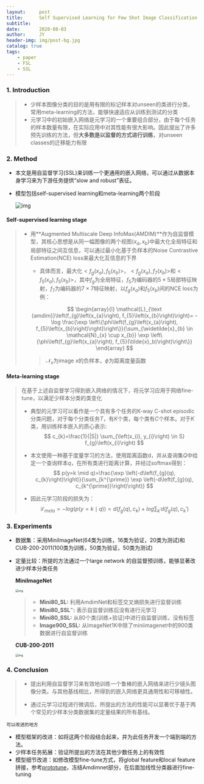 ```yaml
---
layout:     post
title:      Self Supervised Learning for Few Shot Image Classification
subtitle:   
date:       2020-08-03
author:     JY
header-img: img/post-bg.jpg
catalog: true
tags:
    - paper
    - FSL
    - SSL
---
```




### 1. Introduction

> - 少样本图像分类的目的是用有限的标记样本对unseen的类进行分类，常用meta-learning的方法，能够快速适应从训练到测试的分类
> - 元学习中的初始嵌入网络是元学习的一个重要组合部分，由于每个任务的样本数量有限，在实际应用中对其性能有很大影响。因此提出了许多预先训练的方法，但**大多数是以监督的方式进行训练**，对unseen classes的迁移能力有限

### 2. Method

- 本文是用自监督学习(SSL)来训练一个更通用的嵌入网络，可以通过从数据本身学习来为下游任务提供“slow and robust”表征。

- 模型包括self-supervised learning和meta-learning两个阶段

  ![img](https://github.com/ZJU-CVs/zju-cvs.github.io/raw/master/img/2020-07-07-fsl/33.png)

#### Self-supervised learning stage

> - 用**Augmented Multiscale Deep InfoMax(AMDIM)**作为自监督模型，其核心思想是从同一幅图像的两个视图$(x_a,x_b)$中最大化全局特征和局部特征之间互信息，可以通过最小化基于负样本的Noise Contrastive Estimation(NCE) loss来最大化互信息的下界
>
>   - 具体而言，最大化$<f_g(x_a),f_5(x_b)>$，$<f_g(x_a),f_7(x_b)>$和$<f_5(x_a),f_5(x_b)>$，其中$f_g$为全局特征，$f_5$为编码器的$5\times 5$局部特征映射，$f_7$为编码器的$7\times 7$特征映射，以$f_g(x_a)$和$f_5(x_b)$间的NCE loss为例：
>   
>   $$
>   \begin{array}{l}
>   \mathcal{L}_{\text {amdim}}\left(f_{g}\left(x_{a}\right), f_{5}\left(x_{b}\right)\right)= -\log \frac{\exp \left\{\phi\left(f_{g}\left(x_{a}\right), f_{5}\left(x_{b}\right)\right)\right\}}{\sum_{\widetilde{x}_{b} \in \mathcal{N}_{x} \cup x_{b}} \exp \left\{\phi\left(f_{g}\left(x_{a}\right), f_{5}(\tilde{x}_b)\right)\right\}}
>   \end{array}
> $$
>   
>   
>   
>   > $\mathcal{N}_x$为image $x$的负样本，$\phi$为距离度量函数



#### Meta-learning stage

> 在基于上述自监督学习得到嵌入网络的情况下，将元学习应用于网络fine-tune，以满足少样本分类的类变化
>
> - 典型的元学习可以看作是一个具有多个任务的K-way C-shot episodic 分类问题，对于每个分类任务$T$，有$K$个类，每个类有$C$个样本。对于$K$类，用训练样本嵌入的质心表示:
>   $$
>   c_{k}=\frac{1}{|S|} \sum_{\left(x_{i}, y_{i}\right) \in S} f_{g}\left(x_{i}\right)
>   $$
>   
>- 本文使用一种基于度量学习的方法，使用距离函数d，并从查询集$Q$中给定一个查询样本$q$，在所有类进行距离计算，并经过softmax得到：
>   $$
>   p(y=k \mid q)=\frac{\exp \left(-d\left(f_{g}(q), c_{k}\right)\right)}{\sum_{k^{\prime}} \exp \left(-d\left(f_{g}(q), c_{k^{\prime}}\right)\right)}
>   $$
> 
>- 因此元学习阶段的损失为：
>   $$
>   \mathcal{L}_{meta} = -log(p(y=k \mid q))=d(f_g(q),c_k)+log \sum_{k^{\prime}} d(f_g(q),c_k')
>   $$
>   

### 3. Experiments

- 数据集：采用MiniImageNet(64类为训练，16类为验证，20类为测试)和CUB-200-2011(100类为训练，50类为验证，50类为测试)

- 定量比较：所提的方法通过一个large network 的自监督预训练，能够显著改进少样本分类任务

  **MiniImageNet**

  <img src="https://github.com/ZJU-CVs/zju-cvs.github.io/raw/master/img/2020-07-07-fsl/34.png" alt="img" style="zoom:50%;" />

  > - **Mini80_SL:** 利用AmdimNet和标签交叉熵损失进行监督训练
  > - **Mini80_SSL$^-$:** 表示自监督训练后没有进行元学习
  > - **Mini80_SSL:** 从80个类(训练+验证)中进行自监督训练，没有标签
  > - **Image900_SSL:** 从ImageNet1K中除了miniimagenet中的900类数据进行自监督训练

  

  **CUB-200-2011**

  <img src="https://github.com/ZJU-CVs/zju-cvs.github.io/raw/master/img/2020-07-07-fsl/35.png" alt="img" style="zoom:50%;" />

  

### 4. Conclusion

> - 提出利用自监督学习来有效地训练一个鲁棒的嵌入网络来进行少镜头图像分类。与其他基线相比，所得到的嵌入网络更具通用性和可移植性。
>
>   
>
> - 通过元学习过程进行微调后，所提出的方法的性能可以显著优于基于两个常见的少样本分类数据集的定量结果的所有基线。



`可以改进的地方`

- 模型框架的改进：如将这两个阶段结合起来，并为此任务开发一个端到端的方法。
- 少样本任务拓展：验证所提出的方法在其他少数任务上的有效性
- 模型细节改进：如修改模型fine-tune方式，将global feature和local feature 拼接，参考[prototune]([https://zju-cvs.github.io/2020/08/04/Self-Supervised-Prototypical-Transfer-Learning-for-Few-Shot-Classi%EF%AC%81cation/](https://zju-cvs.github.io/2020/08/04/Self-Supervised-Prototypical-Transfer-Learning-for-Few-Shot-Classiﬁcation/))，冻结Amdimnet部分，在后面加线性分类器进行fine-tuning